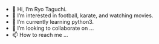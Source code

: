 - 👋 Hi, I’m Ryo Taguchi.
- 👀 I’m interested in football, karate, and watching movies.
- 🌱 I’m currently learning python3.
- 💞️ I’m looking to collaborate on ...
- 📫 How to reach me ...

<!---
ryotaguchi1028/ryotaguchi1028 is a ✨ special ✨ repository because its `README.md` (this file) appears on your GitHub profile.
You can click the Preview link to take a look at your changes.
--->

